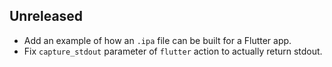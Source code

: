 ## Unreleased

* Add an example of how an `.ipa` file can be built for a Flutter app.
* Fix `capture_stdout` parameter of `flutter` action to actually return stdout.
